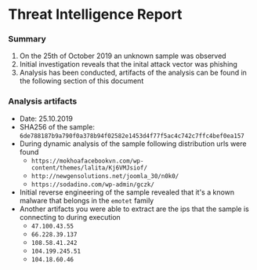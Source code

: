 # Threat Intelligence Report

### Summary
1. On the 25th of October 2019 an unknown sample was observed
2. Initial investigation reveals that the inital attack vector was phishing
3. Analysis has been conducted, artifacts of the analysis can be found in the following section of this document

### Analysis artifacts
- Date: 25.10.2019
- SHA256 of the sample: `6de788187b9a790f0a378b94f02582e1453d4f77f5ac4c742c7ffc4bef0ea157`
- During dynamic analysis of the sample following distribution urls were found
  - `https://mokhoafacebookvn.com/wp-content/themes/lalita/Kj6VMJsiof/`
  - `http://newgensolutions.net/joomla_30/n0k0/`
  - `https://sodadino.com/wp-admin/gczk/`
- Initial reverse engineering of the sample revealed that it's a known malware that belongs in the `emotet` family
- Another artifacts you were able to extract are the ips that the sample is connecting to during execution
  - `47.100.43.55`
  - `66.228.39.137`
  - `108.58.41.242`
  - `104.199.245.51`
  - `104.18.60.46`
